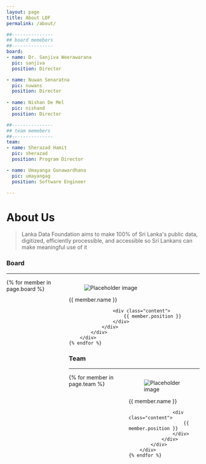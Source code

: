```yaml
---
layout: page
title: About LDF
permalink: /about/

##---------------
## board memebers
##---------------
board:
- name: Dr. Sanjiva Weerawarana
  pic: sanjiva
  position: Director

- name: Nuwan Senaratna
  pic: nuwans
  position: Director
  
- name: Nishan De Mel
  pic: nishand
  position: Director

##---------------
## team memebers
##---------------
team:
- name: Sherazad Hamit
  pic: sherazad
  position: Program Director

- name: Umayanga Gunawardhana
  pic: umayangag
  position: Software Engineer

---
```


# About Us
> Lanka Data Foundation aims to make 100% of Sri Lanka's public data, digitized, efficiently processible, and accessible so Sri Lankans can make meaningful use of it


### Board

---

<div class="columns is-multiline is-mobile">
    {% for member in page.board %}
        <div class="column is-one-quarter">
            <div class="card">
                <div class="card-image level-item">
                    <figure class="image is-fullwidth">
                    <img class="is-rounded" src="{{ site.baseurl }}/assets/img/people/{{ member.pic }}.png" alt="Placeholder image">
                    </figure>
                </div>
                <div class="card-content">
                    <div class="media">
                        <div class="media-content">
                            <p class="title is-4">{{ member.name }}</p>
                            <!-- <p class="subtitle is-6">@johnsmith</p> -->
                        </div>
                    </div>

                    <div class="content">
                        {{ member.position }}
                    </div>
                </div>
            </div>
        </div>
    {% endfor %}
</div>


### Team

---

<div class="columns is-multiline is-mobile">
    {% for member in page.team %}
        <div class="column is-one-quarter">
            <div class="card">
                <div class="card-image level-item">
                    <figure class="image is-fullwidth">
                    <img class="is-rounded" src="{{ site.baseurl }}/assets/img/people/{{ member.pic }}.png" alt="Placeholder image">
                    </figure>
                </div>
                <div class="card-content">
                    <div class="media">
                        <div class="media-content">
                            <p class="title is-4">{{ member.name }}</p>
                            <!-- <p class="subtitle is-6">@johnsmith</p> -->
                        </div>
                    </div>

                    <div class="content">
                        {{ member.position }}
                    </div>
                </div>
            </div>
        </div>
    {% endfor %}
</div>

